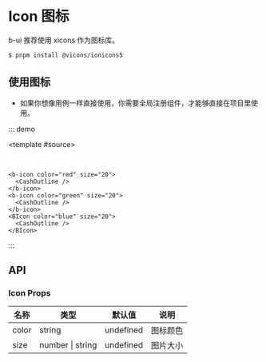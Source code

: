 # Icon 图标

b-ui 推荐使用 xicons 作为图标库。

```bash
$ pnpm install @vicons/ionicons5
```

## 使用图标

- 如果你想像用例一样直接使用，你需要全局注册组件，才能够直接在项目里使用。

::: demo

<template #source>
<b-icon color="red" size="20">
<CashOutline />
</b-icon>
<b-icon color="green" size="20">
<CashOutline />
</b-icon>
<BIcon color="blue" size="20">
<CashOutline />
</BIcon>

<br />

</template>

```vue
<b-icon color="red" size="20">
  <CashOutline />
</b-icon>
<b-icon color="green" size="20">
  <CashOutline />
</b-icon>
<BIcon color="blue" size="20">
  <CashOutline />
</BIcon>
```

:::

## API

### Icon Props

| 名称  | 类型             | 默认值    | 说明     |
| ----- | ---------------- | --------- | -------- |
| color | string           | undefined | 图标颜色 |
| size  | number \| string | undefined | 图片大小 |
